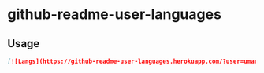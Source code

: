 # github-readme-user-languages

## Usage
```md
[![Langs](https://github-readme-user-languages.herokuapp.com/?user=umaryusuf11&v=2)](https://github.com/umaryusuf11/github-readme-user-languages)
```